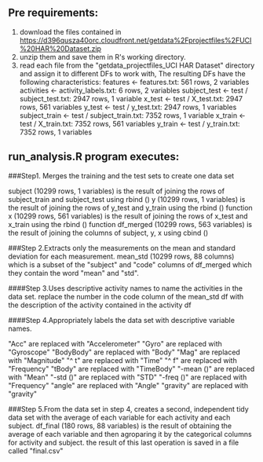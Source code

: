 ## Pre requirements:

1. download the files contained in https://d396qusza40orc.cloudfront.net/getdata%2Fprojectfiles%2FUCI%20HAR%20Dataset.zip
2. unzip them and save them in R's working directory.
3. read each file from the "getdata_projectfiles_UCI HAR Dataset" directory and assign it to different DFs to work with, The resulting DFs have the following characteristics:
features <- features.txt: 561 rows, 2 variables
activities <- activity_labels.txt: 6 rows, 2 variables
subject_test <- test / subject_test.txt: 2947 rows, 1 variable
x_test <- test / X_test.txt: 2947 rows, 561 variables
y_test <- test / y_test.txt: 2947 rows, 1 variables
subject_train <- test / subject_train.txt: 7352 rows, 1 variable
x_train <- test / X_train.txt: 7352 rows, 561 variables
y_train <- test / y_train.txt: 7352 rows, 1 variables

## run_analysis.R program executes:
###Step1. Merges the training and the test sets to create one data set

subject (10299 rows, 1 variables) is the result of joining the rows of subject_train and subject_test using rbind ()
y (10299 rows, 1 variables) is the result of joining the rows of y_test and y_train using the rbind () function
x (10299 rows, 561 variables) is the result of joining the rows of x_test and x_train using the rbind () function
df_merged (10299 rows, 563 variables) is the result of joining the columns of subject, y, x using cbind ()


###Step 2.Extracts only the measurements on the mean and standard deviation for each measurement.
mean_std (10299 rows, 88 columns) which is a subset of the "subject" and "code" columns of df_merged which
they contain the word "mean" and "std".

####Step 3.Uses descriptive activity names to name the activities in the data set.
replace the number in the code column of the mean_std df with the description of the activity contained in the activity df

####Step 4.Appropriately labels the data set with descriptive variable names.

"Acc" are replaced with "Accelerometer"
"Gyro" are replaced with "Gyroscope"
"BodyBody" are replaced with "Body"
"Mag" are replaced with "Magnitude"
"^ t" are replaced with "Time"
"^ f" are replaced with "Frequency"
"tBody" are replaced with "TimeBody"
"-mean ()" are replaced with "Mean"
"-std ()" are replaced with "STD"
"-freq ()" are replaced with "Frequency"
"angle" are replaced with "Angle"
"gravity" are replaced with "gravity"


###Step 5.From the data set in step 4, creates a second, independent tidy data set with the average of each variable for each activity and each subject.
df_final (180 rows, 88 variables) is the result of obtaining the average of each variable and then agroparing it by the categorical columns for activity and subject.
the result of this last operation is saved in a file called "final.csv"
